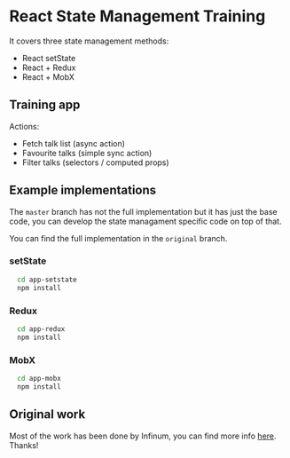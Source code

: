# React State Management Training

It covers three state management methods:
* React setState
* React + Redux
* React + MobX

## Training app
Actions:
* Fetch talk list (async action)
* Favourite talks (simple sync action)
* Filter talks (selectors / computed props)

## Example implementations

The `master` branch has not the full implementation but it has just the base code, you can develop the state managament specific code on top of that.

You can find the full implementation in the `original` branch.

### setState

```bash
  cd app-setstate
  npm install
```

### Redux

```bash
  cd app-redux
  npm install
```

### MobX

```bash
  cd app-mobx
  npm install
```

## Original work
Most of the work has been done by Infinum, you can find more info [here](https://www.slideshare.net/darko3/react-state-management-with-redux-and-mobx). Thanks!
